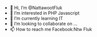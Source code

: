 - 👋 Hi, I’m @NattawootFluk
- 👀 I’m interested in PHP Javascript
- 🌱 I’m currently learning IT
- 💞️ I’m looking to collaborate on ...
- 📫 How to reach me Facebook:Ntw Fluk

<!---
NattawootFluk/NattawootFluk is a ✨ special ✨ repository because its `README.md` (this file) appears on your GitHub profile.
You can click the Preview link to take a look at your changes.
--->

